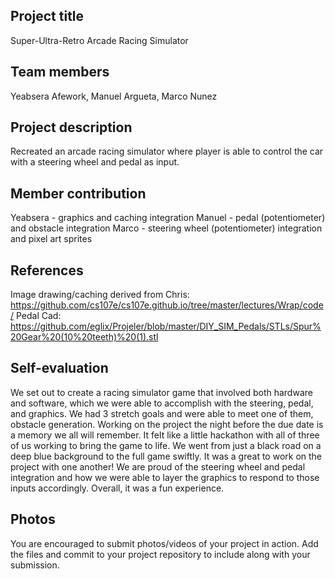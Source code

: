 ## Project title
Super-Ultra-Retro Arcade Racing Simulator

## Team members
Yeabsera Afework, Manuel Argueta, Marco Nunez

## Project description
Recreated an arcade racing simulator where player is able to control the car with a steering wheel and pedal as input. 

## Member contribution
Yeabsera - graphics and caching integration
Manuel - pedal (potentiometer) and obstacle integration
Marco - steering wheel (potentiometer) integration and pixel art sprites

## References
Image drawing/caching derived from Chris: https://github.com/cs107e/cs107e.github.io/tree/master/lectures/Wrap/code/
Pedal Cad: https://github.com/eglix/Projeler/blob/master/DIY_SIM_Pedals/STLs/Spur%20Gear%20(10%20teeth)%20(1).stl

## Self-evaluation
We set out to create a racing simulator game that involved both hardware and software, which we were able to accomplish with the steering, pedal, and graphics. We had 3 stretch goals and were able to meet one of them, obstacle generation. Working on the project the night before the due date is a memory we all will remember. It felt like a little hackathon with all of three of us working to bring the game to life. We went from just a black road on a deep blue background to the full game swiftly. It was a great to work on the project with one another! We are proud of the steering wheel and pedal integration and how we were able to layer the graphics to respond to those inputs accordingly. Overall, it was a fun experience.


## Photos
You are encouraged to submit photos/videos of your project in action. 
Add the files and commit to your project repository to include along with your submission.
